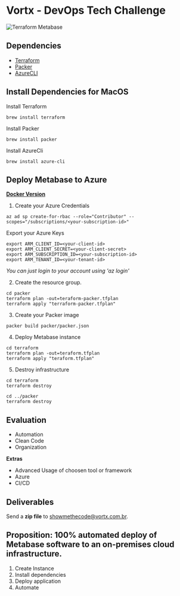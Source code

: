 # Vortx - DevOps Tech Challenge
![Terraform Metabase](https://github.com/wyhitomi/vortx-tech-challenge/workflows/Terraform%20Metabase/badge.svg?branch=master&event=deployment_status)

## Dependencies

- [Terraform](https://terraform.io)
- [Packer](https://packer.io)
- [AzureCLI](https://docs.microsoft.com/pt-br/cli/azure/?view=azure-cli-latest)

## Install Dependencies for MacOS

Install Terraform

```shell
brew install terraform  
```

Install Packer

```shell
brew install packer
```

Install AzureCli

```shell
brew install azure-cli
```

## Deploy Metabase to Azure

[**Docker Version**](/docs/container_version.md)

1. Create your Azure Credentials

```shell
az ad sp create-for-rbac --role="Contributor" --scopes="/subscriptions/<your-subscription-id>"
```

Export your Azure Keys

```shell
export ARM_CLIENT_ID=<your-client-id>
export ARM_CLIENT_SECRET=<your-client-secret>
export ARM_SUBSCRIPTION_ID=<your-subscription-id>
export ARM_TENANT_ID=<your-tenant-id>
```

*You can just login to your account using 'az login'*

2. Create the resource group.

```shell
cd packer
terraform plan -out=teraform-packer.tfplan
terraform apply "terraform-packer.tfplan"
```

3. Create your Packer image

```shell
packer build packer/packer.json
```

4. Deploy Metabase instance
```shell
cd terraform
terraform plan -out=teraform.tfplan
terraform apply "teraform.tfplan"
```

5. Destroy infrastructure
```shell
cd terraform
terraform destroy

cd ../packer
terraform destroy
```

## Evaluation

- Automation
- Clean Code
- Organization

**Extras**

- Advanced Usage of choosen tool or framework
- Azure
- CI/CD

## Deliverables

Send a **zip file** to [showmethecode@vortx.com.br](mailto:showmethecode@vortx.com.br).

## Proposition: 100% automated deploy of Metabase software to an on-premises cloud infrastructure.

1. Create Instance
2. Install dependencies
3. Deploy application
4. Automate